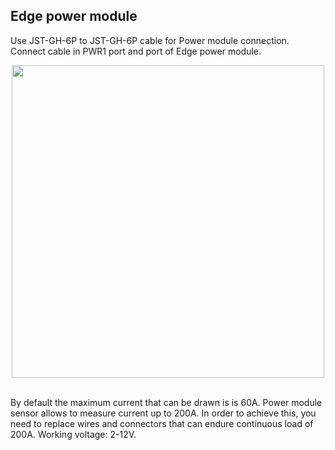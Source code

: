 ## Edge power module

Use JST-GH-6P to JST-GH-6P cable for Power module connection. Connect cable in PWR1 port and port of Edge power module.

<div style="text-align: center;"><img src="../../img/hardware_installation/edge_power_module.png" style="width: 500px;"></div><br>

By default the maximum current that can be drawn is is 60A.
Power module sensor allows to measure current up to 200A. In order to achieve this,
you need to replace wires and connectors that can endure continuous load of 200A.
Working voltage: 2-12V.
